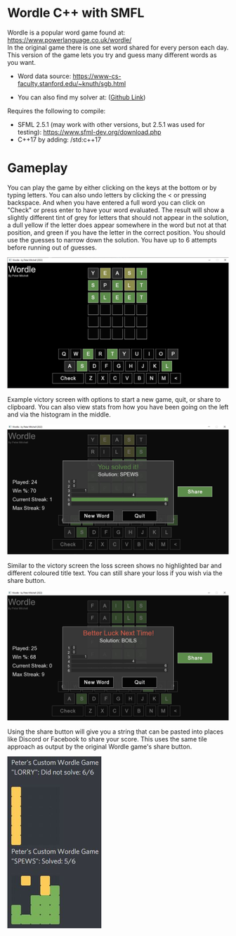 # Wordle C++ with SMFL

Wordle is a popular word game found at: https://www.powerlanguage.co.uk/wordle/
<br>In the original game there is one set word shared for every person each day. This version of the game lets you try and guess many different words as you want. 

* Word data source: https://www-cs-faculty.stanford.edu/~knuth/sgb.html

* You can also find my solver at: ([Github Link](https://github.com/Squirrelbear/Wordle-Solver))

Requires the following to compile:
* SFML 2.5.1 (may work with other versions, but 2.5.1 was used for testing): https://www.sfml-dev.org/download.php
* C++17 by adding: /std:c++17

# Gameplay

You can play the game by either clicking on the keys at the bottom or by typing letters. You can also undo letters by clicking the \< or pressing backspace. And when you have entered a full word you can click on "Check" or press enter to have your word evaluated. The result will show a slightly different tint of grey for letters that should not appear in the solution, a dull yellow if the letter does appear somewhere in the word but not at that position, and green if you have the letter in the correct position. You should use the guesses to narrow down the solution. You have up to 6 attempts before running out of guesses. 

<img src="./images/image01.jpg">

Example victory screen with options to start a new game, quit, or share to clipboard. You can also view stats from how you have been going on the left and via the histogram in the middle.

<img src="./images/image02.jpg">

Similar to the victory screen the loss screen shows no highlighted bar and different coloured title text. You can still share your loss if you wish via the share button.

<img src="./images/image03.jpg">

Using the share button will give you a string that can be pasted into places like Discord or Facebook to share your score. This uses the same tile approach as output by the original Wordle game's share button.

<img src="./images/image04.jpg">